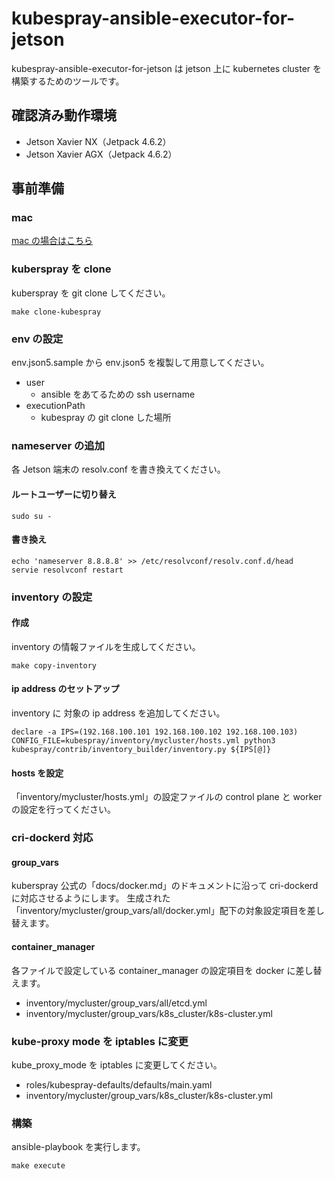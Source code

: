 # kubespray-ansible-executor-for-jetson
kubespray-ansible-executor-for-jetson は jetson 上に kubernetes cluster を構築するためのツールです。

## 確認済み動作環境
- Jetson Xavier NX（Jetpack 4.6.2）
- Jetson Xavier AGX（Jetpack 4.6.2）

## 事前準備
### mac
[mac の場合はこちら](docs/mac.md)

### kuberspray を clone
kuberspray を git clone してください。
```
make clone-kubespray
```

### env の設定
env.json5.sample から env.json5 を複製して用意してください。
- user
  - ansible をあてるための ssh username
- executionPath
  - kubespray の git clone した場所

### nameserver の追加
各 Jetson 端末の resolv.conf を書き換えてください。
#### ルートユーザーに切り替え
```
sudo su -
```

#### 書き換え
```
echo 'nameserver 8.8.8.8' >> /etc/resolvconf/resolv.conf.d/head
servie resolvconf restart
```

### inventory の設定
#### 作成
inventory の情報ファイルを生成してください。
```
make copy-inventory
```

#### ip address のセットアップ
inventory に 対象の ip address を追加してください。
```
declare -a IPS=(192.168.100.101 192.168.100.102 192.168.100.103)
CONFIG_FILE=kubespray/inventory/mycluster/hosts.yml python3 kubespray/contrib/inventory_builder/inventory.py ${IPS[@]}
```

#### hosts を設定
「inventory/mycluster/hosts.yml」の設定ファイルの control plane と worker の設定を行ってください。

### cri-dockerd 対応
#### group_vars
kuberspray 公式の「docs/docker.md」のドキュメントに沿って cri-dockerd に対応させるようにします。
生成された「inventory/mycluster/group_vars/all/docker.yml」配下の対象設定項目を差し替えます。

#### container_manager
各ファイルで設定している container_manager の設定項目を docker に差し替えます。
- inventory/mycluster/group_vars/all/etcd.yml
- inventory/mycluster/group_vars/k8s_cluster/k8s-cluster.yml

### kube-proxy mode を iptables に変更
kube_proxy_mode を iptables に変更してください。
- roles/kubespray-defaults/defaults/main.yaml
- inventory/mycluster/group_vars/k8s_cluster/k8s-cluster.yml

### 構築
ansible-playbook を実行します。
```
make execute
```



